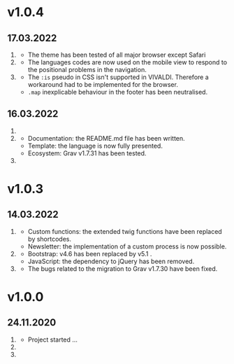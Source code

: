 # v1.0.4
## 17.03.2022
1. [](#new)
	* The theme has been tested of all major browser except Safari
2. [](#improved)
	* The languages codes are now used on the mobile view to respond to the positional problems in the navigation.
3. [](#bugfix)
	* The `:is` pseudo in CSS isn't supported in VIVALDI. Therefore a workaround had to be implemented for the browser.
	* `.map` inexplicable behaviour in the footer has been neutralised.
  
## 16.03.2022
1. [](#new)
2. [](#improved)
	* Documentation: the README.md file has been written.
	* Template: the language is now fully presented.
	* Ecosystem: Grav v1.7.31 has been tested.
3. [](#bugfix)

# v1.0.3
## 14.03.2022
1. [](#new)
	* Custom functions: the extended twig functions have been replaced by shortcodes.
	* Newsletter: the implementation of a custom process is now possible.
2. [](#improved)
	* Bootstrap: v4.6 has been replaced by v5.1 .
	* JavaScript: the dependency to jQuery has been removed.
3. [](#bugfix)
	* The bugs related to the migration to Grav v1.7.30 have been fixed.

# v1.0.0
## 24.11.2020
1. [](#new)
	* Project started ...
2. [](#improved)
3. [](#bugfix)
